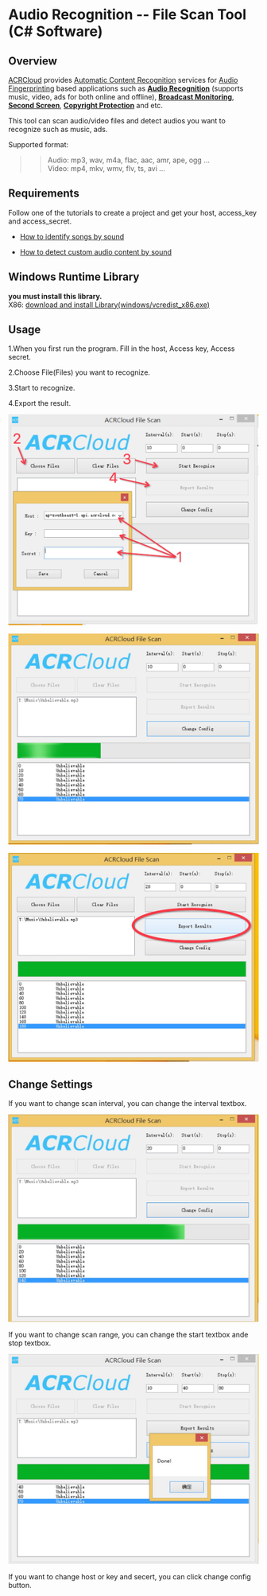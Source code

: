 # Audio Recognition -- File Scan Tool (C# Software)

## Overview
[ACRCloud](https://www.acrcloud.com/) provides [Automatic Content Recognition](https://www.acrcloud.com/docs/introduction/automatic-content-recognition/) services for [Audio Fingerprinting](https://www.acrcloud.com/docs/introduction/audio-fingerprinting/) based applications such as **[Audio Recognition](https://www.acrcloud.com/music-recognition)** (supports music, video, ads for both online and offline), **[Broadcast Monitoring](https://www.acrcloud.com/broadcast-monitoring)**, **[Second Screen](https://www.acrcloud.com/second-screen-synchronization)**, **[Copyright Protection](https://www.acrcloud.com/copyright-protection-de-duplication)** and etc.<br>

This tool can scan audio/video files and detect audios you want to recognize such as music, ads.

Supported format:

>>Audio: mp3, wav, m4a, flac, aac, amr, ape, ogg ...<br>
>>Video: mp4, mkv, wmv, flv, ts, avi ...

## Requirements
Follow one of the tutorials to create a project and get your host, access_key and access_secret.

* [How to identify songs by sound](https://www.acrcloud.com/docs/tutorials/identify-music-by-sound/)

* [How to detect custom audio content by sound](https://www.acrcloud.com/docs/tutorials/identify-audio-custom-content/)

## Windows Runtime Library 
**you must install this library.**<br>
X86: [download and install Library(windows/vcredist_x86.exe)](https://www.microsoft.com/en-us/download/details.aspx?id=5555)


## Usage

1.When you first run the program. Fill in the host, Access key, Access secret. 

2.Choose File(Files) you want to recognize.

3.Start to recognize.

4.Export the result.

![stepbystep](https://github.com/acrcloud/acrcloud_scan_files_for_windows/raw/master/imgs/stepbystep.png)

![scan_example](https://github.com/acrcloud/acrcloud_scan_files_for_windows/raw/master/imgs/scan_example.png)

![export_results](https://github.com/acrcloud/acrcloud_scan_files_for_windows/raw/master/imgs/export.png)

## Change Settings

If you want to change scan interval, you can change the interval textbox.

![change_interval](https://github.com/acrcloud/acrcloud_scan_files_for_windows/raw/master/imgs/change_interval.png)

If you want to change scan range, you can change the start textbox ande stop textbox.

![change_range](https://github.com/acrcloud/acrcloud_scan_files_for_windows/raw/master/imgs/change_range.png)

If you want to change host or key and secert, you can click change config button.